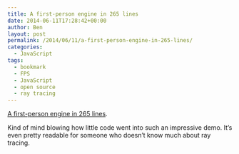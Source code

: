 ```yaml
---
title: A first-person engine in 265 lines
date: 2014-06-11T17:28:42+00:00
author: Ben
layout: post
permalink: /2014/06/11/a-first-person-engine-in-265-lines/
categories:
  - JavaScript
tags:
  - bookmark
  - FPS
  - JavaScript
  - open source
  - ray tracing
---
```

[A first-person engine in 265 lines](http://www.playfuljs.com/a-first-person-engine-in-265-lines/).

Kind of mind blowing how little code went into such an impressive demo. It&#8217;s even pretty readable for someone who doesn&#8217;t know much about ray tracing.